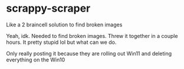 # scrappy-scraper
Like a 2 braincell solution to find broken images

Yeah, idk. Needed to find broken images. Threw it together in a couple hours.
It pretty stupid lol but what can we do.

Only really posting it because they are rolling out Win11 and deleting everything
on the Win10
